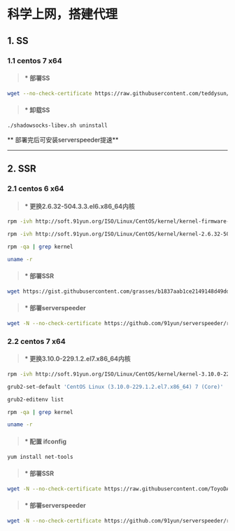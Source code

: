 # 科学上网，搭建代理

## 1. SS

### 1.1 centos 7 x64 

> #### * 部署SS
```bash
wget --no-check-certificate https://raw.githubusercontent.com/teddysun/shadowsocks_install/master/shadowsocks-libev.sh && chmod +x shadowsocks-libev.sh && ./shadowsocks-libev.sh 2>&1 | tee shadowsocks-libev.log
```
> #### * 卸载SS
```bash
./shadowsocks-libev.sh uninstall
```
** 部署完后可安装serverspeeder提速**

****

## 2. SSR

### 2.1 centos 6 x64  

> #### * 更换2.6.32-504.3.3.el6.x86_64内核  
```bash
rpm -ivh http://soft.91yun.org/ISO/Linux/CentOS/kernel/kernel-firmware-2.6.32-504.3.3.el6.noarch.rpm
```
```bash
rpm -ivh http://soft.91yun.org/ISO/Linux/CentOS/kernel/kernel-2.6.32-504.3.3.el6.x86_64.rpm --force
```
```bash
rpm -qa | grep kernel
```
```bash
uname -r
```

> #### * 部署SSR
```bash
wget https://gist.githubusercontent.com/grasses/b1837aab1ce2149148d49dd458b483d1/raw/f9ebfc3a02fad9a00df9ab84c6d00369a0f7c778/XSSR.sh && chmod +x XSSR.sh && ./XSSR.sh
```

> #### * 部署serverspeeder
```bash
wget -N --no-check-certificate https://github.com/91yun/serverspeeder/raw/master/serverspeeder.sh && bash serverspeeder.sh
```

### 2.2 centos 7 x64  

> #### * 更换3.10.0-229.1.2.el7.x86_64内核  
```bash
rpm -ivh http://soft.91yun.org/ISO/Linux/CentOS/kernel/kernel-3.10.0-229.1.2.el7.x86_64.rpm --force
```
```bash
grub2-set-default 'CentOS Linux (3.10.0-229.1.2.el7.x86_64) 7 (Core)'
```
```bash
grub2-editenv list
```
```bash
rpm -qa | grep kernel 
```
```bash
uname -r
```

> #### * 配置 ifconfig  
```bash
yum install net-tools
```

> #### * 部署SSR
```bash
wget -N --no-check-certificate https://raw.githubusercontent.com/ToyoDAdoubi/doubi/master/ssr.sh && chmod +x ssr.sh && bash ssr.sh
```

> #### * 部署serverspeeder
```bash
wget -N --no-check-certificate https://github.com/91yun/serverspeeder/raw/master/serverspeeder.sh && bash serverspeeder.sh
```





